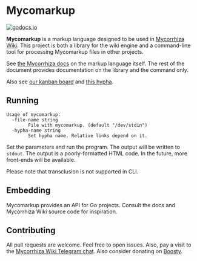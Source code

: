 # Mycomarkup
[![godocs.io](http://godocs.io/github.com/bouncepaw/mycomarkup/v3?status.svg)](http://godocs.io/github.com/bouncepaw/mycomarkup/v3)

**Mycomarkup** is a markup language designed to be used in [Mycorrhiza Wiki](https://mycorrhiza.wiki). This project is
both a library for the wiki engine and a command-line tool for processing Mycomarkup files in other projects.

See [the Mycorrhiza docs](https://mycorrhiza.wiki/help/en/mycomarkup) on the markup language itself. The rest of the document provides documentation on the library and the command only.

Also see [our kanban board](https://github.com/bouncepaw/mycomarkup/projects/1) and [this hypha](https://mycorrhiza.wiki/hypha/release/roadmap).

## Running
```
Usage of mycomarkup:
  -file-name string
        File with mycomarkup. (default "/dev/stdin")
  -hypha-name string
        Set hypha name. Relative links depend on it.
```

Set the parameters and run the program. The output will be written to `stdout`. The output is a poorly-formatted HTML code. In the future, more front-ends will be available.

Please note that transclusion is not supported in CLI.

## Embedding
Mycomarkup provides an API for Go projects. Consult the docs and Mycorrhiza Wiki source code for inspiration.

## Contributing
All pull requests are welcome. Feel free to open issues. Also, pay a visit to the [Mycorrhiza Wiki Telegram chat](https://t.me/mycorrhizadev). Also consider donating on [Boosty](https://boosty.to/bouncepaw).

